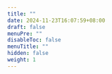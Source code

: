 ```yaml
---
title: ""
date: 2024-11-23T16:07:59+08:00
draft: false
menuPre: ""
disableToc: false
menuTitle: ""
hidden: false
weight: 1
---
```



